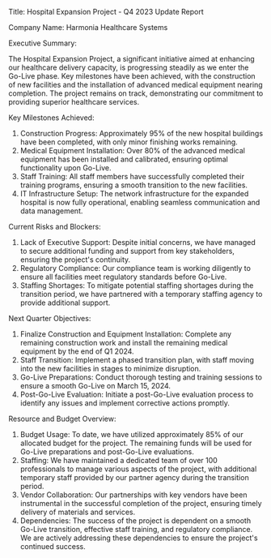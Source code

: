  Title: Hospital Expansion Project - Q4 2023 Update Report

Company Name: Harmonia Healthcare Systems

Executive Summary:

The Hospital Expansion Project, a significant initiative aimed at enhancing our healthcare delivery capacity, is progressing steadily as we enter the Go-Live phase. Key milestones have been achieved, with the construction of new facilities and the installation of advanced medical equipment nearing completion. The project remains on track, demonstrating our commitment to providing superior healthcare services.

Key Milestones Achieved:

1. Construction Progress: Approximately 95% of the new hospital buildings have been completed, with only minor finishing works remaining.
2. Medical Equipment Installation: Over 80% of the advanced medical equipment has been installed and calibrated, ensuring optimal functionality upon Go-Live.
3. Staff Training: All staff members have successfully completed their training programs, ensuring a smooth transition to the new facilities.
4. IT Infrastructure Setup: The network infrastructure for the expanded hospital is now fully operational, enabling seamless communication and data management.

Current Risks and Blockers:

1. Lack of Executive Support: Despite initial concerns, we have managed to secure additional funding and support from key stakeholders, ensuring the project's continuity.
2. Regulatory Compliance: Our compliance team is working diligently to ensure all facilities meet regulatory standards before Go-Live.
3. Staffing Shortages: To mitigate potential staffing shortages during the transition period, we have partnered with a temporary staffing agency to provide additional support.

Next Quarter Objectives:

1. Finalize Construction and Equipment Installation: Complete any remaining construction work and install the remaining medical equipment by the end of Q1 2024.
2. Staff Transition: Implement a phased transition plan, with staff moving into the new facilities in stages to minimize disruption.
3. Go-Live Preparations: Conduct thorough testing and training sessions to ensure a smooth Go-Live on March 15, 2024.
4. Post-Go-Live Evaluation: Initiate a post-Go-Live evaluation process to identify any issues and implement corrective actions promptly.

Resource and Budget Overview:

1. Budget Usage: To date, we have utilized approximately 85% of our allocated budget for the project. The remaining funds will be used for Go-Live preparations and post-Go-Live evaluations.
2. Staffing: We have maintained a dedicated team of over 100 professionals to manage various aspects of the project, with additional temporary staff provided by our partner agency during the transition period.
3. Vendor Collaboration: Our partnerships with key vendors have been instrumental in the successful completion of the project, ensuring timely delivery of materials and services.
4. Dependencies: The success of the project is dependent on a smooth Go-Live transition, effective staff training, and regulatory compliance. We are actively addressing these dependencies to ensure the project's continued success.
